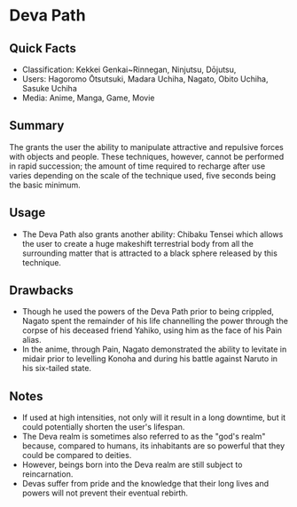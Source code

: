 # Deva Path

## Quick Facts
- Classification: Kekkei Genkai~Rinnegan, Ninjutsu, Dōjutsu,
- Users: Hagoromo Ōtsutsuki, Madara Uchiha, Nagato, Obito Uchiha, Sasuke Uchiha
- Media: Anime, Manga, Game, Movie

## Summary
The grants the user the ability to manipulate attractive and repulsive forces with objects and people. These techniques, however, cannot be performed in rapid succession; the amount of time required to recharge after use varies depending on the scale of the technique used, five seconds being the basic minimum.

## Usage
- The Deva Path also grants another ability: Chibaku Tensei which allows the user to create a huge makeshift terrestrial body from all the surrounding matter that is attracted to a black sphere released by this technique.

## Drawbacks
- Though he used the powers of the Deva Path prior to being crippled, Nagato spent the remainder of his life channelling the power through the corpse of his deceased friend Yahiko, using him as the face of his Pain alias.
- In the anime, through Pain, Nagato demonstrated the ability to levitate in midair prior to levelling Konoha and during his battle against Naruto in his six-tailed state.

## Notes
- If used at high intensities, not only will it result in a long downtime, but it could potentially shorten the user's lifespan.
- The Deva realm is sometimes also referred to as the "god's realm" because, compared to humans, its inhabitants are so powerful that they could be compared to deities.
- However, beings born into the Deva realm are still subject to reincarnation.
- Devas suffer from pride and the knowledge that their long lives and powers will not prevent their eventual rebirth.
